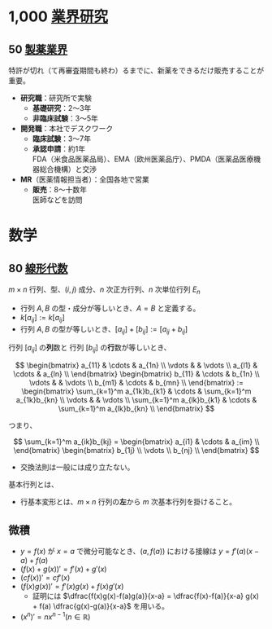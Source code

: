# 1,000 [業界研究](https://www.amazon.co.jp/dp/4492973303)

## 50 [製薬業界](https://www.amazon.co.jp/dp/4297121581)

特許が切れ（て再審査期間も終わ）るまでに、新薬をできるだけ販売することが重要。

- **研究職**：研究所で実験
  - **基礎研究**：2〜3年
  - **非臨床試験**：3〜5年
- **開発職**：本社でデスクワーク
  - **臨床試験**：3〜7年
  - **承認申請**：約1年<br>FDA（米食品医薬品局）、EMA（欧州医薬品庁）、PMDA（医薬品医療機器総合機構）と交渉
- **MR**（医薬情報担当者）：全国各地で営業
  - **販売**：8〜十数年<br>医師などを訪問

# 数学

## 80 [線形代数](https://www.amazon.co.jp/dp/441015463X)

$m×n$ 行列、型、$(i,j)$ 成分、$n$ 次正方行列、$n$ 次単位行列 $E_n$

- 行列 $A,B$ の型・成分が等しいとき、$A=B$ と定義する。
- $k[a_{ij}]:=k[a_{ij}]$
- 行列 $A,B$ の型が等しいとき、$[a_{ij}]+[b_{ij}]:=[a_{ij}+b_{ij}]$

行列 $[a_{ij}]$ の**列**数と 行列 $[b_{ij}]$ の**行**数が等しいとき、

$$
    \begin{bmatrix}
        a_{11} & \cdots & a_{1n} \\
        \vdots & & \vdots \\
        a_{l1} & \cdots & a_{ln} \\
    \end{bmatrix}
    \begin{bmatrix}
        b_{11} & \cdots & b_{1n} \\
        \vdots & & \vdots \\
        b_{m1} & \cdots & b_{mn} \\
    \end{bmatrix}
    :=
    \begin{bmatrix}
        \sum_{k=1}^m a_{1k}b_{k1} & \cdots & \sum_{k=1}^m a_{1k}b_{kn} \\
        \vdots & & \vdots \\
        \sum_{k=1}^m a_{lk}b_{k1} & \cdots & \sum_{k=1}^m a_{lk}b_{kn} \\
    \end{bmatrix}
$$

つまり、

$$
\sum_{k=1}^m a_{ik}b_{kj} = 
\begin{bmatrix}
    a_{i1} & \cdots & a_{im} \\
\end{bmatrix}
\begin{bmatrix}
    b_{1j} \\
    \vdots \\
    b_{nj} \\
\end{bmatrix}
$$

- 交換法則は一般には成り立たない。

基本行列とは、

- 行基本変形とは、$m×n$ 行列の**左**から $m$ 次基本行列を掛けること。

## 微積

- $y=f(x)$ が $x=a$ で微分可能なとき、$(a,f(a))$ における接線は $y = f'(a)(x-a)+f(a)$
- $(f(x)+g(x))' = f'(x)+g'(x)$
- $(cf(x))' = cf'(x)$
- $(f(x)g(x))' = f'(x)g(x)+f(x)g'(x)$
  - 証明には $\dfrac{f(x)g(x)-f(a)g(a)}{x-a} = \dfrac{f(x)-f(a)}{x-a} g(x) + f(a) \dfrac{g(x)-g(a)}{x-a}$ を用いる。
- $(x^n)' = nx^{n-1}　(n∈\mathbb{R})$


